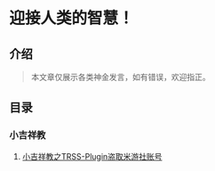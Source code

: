 # 迎接人类的智慧！

## 介绍

> 本文章仅展示各类神金发言，如有错误，欢迎指正。

## 目录

### 小吉祥教

1. [小吉祥教之TRSS-Plugin盗取米游社账号](./xiao-ji-xiang-jiao)